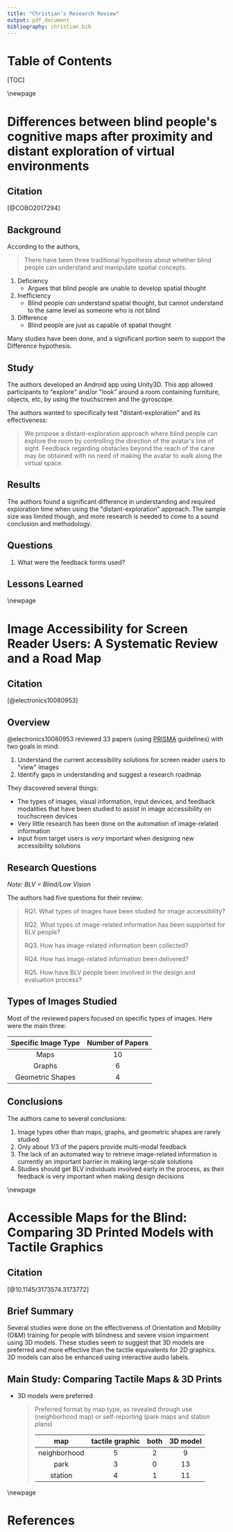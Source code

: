 ```yaml
---
title: "Christian's Research Review"
output: pdf_document
bibliography: christian.bib
---
```


# Table of Contents

[TOC]

\newpage

# Differences between blind people's cognitive maps after proximity and distant exploration of virtual environments

## Citation

[@COBO2017294]

## Background

According to the authors,

> There have been three traditional hypothesis about whether blind people can understand and manipulate spatial concepts.

1. Deficiency
    - Argues that blind people are unable to develop spatial thought
1. Inefficiency
    - Blind people _can_ understand spatial thought, but cannot understand to the same level as someone who is not blind
1. Difference
    - Blind people are just as capable of spatial thought

Many studies have been done, and a significant portion seem to support the Difference hypothesis.

## Study

The authors developed an Android app using Unity3D. This app allowed participants to "explore" and/or "look" around a room containing furniture, objects, etc, by using the touchscreen and the gyroscope.

The authors wanted to specifically test "distant-exploration" and its effectiveness:

> We propose a distant-exploration approach where blind people can explore the room by controlling the direction of the avatar's line of sight. Feedback regarding obstacles beyond the reach of the cane may be obtained with no need of making the avatar to walk along the virtual space.

## Results

The authors found a significant difference in understanding and required exploration time when using the "distant-exploration" approach. The sample size was limited though, and more research is needed to come to a sound conclusion and methodology.

## Questions

1. What were the feedback forms used?

## Lessons Learned

\newpage

# Image Accessibility for Screen Reader Users: A Systematic Review and a Road Map

## Citation

[@electronics10080953]

## Overview

@electronics10080953 reviewed 33 papers (using [PRISMA](https://prisma-statement.org) guidelines) with two goals in mind:

1. Understand the current accessibility solutions for screen reader users to "view" images
1. Identify gaps in understanding and suggest a research roadmap

They discovered several things:

-   The types of images, visual information, input devices, and feedback modalities that have been studied to assist in image accessibility on touchscreen devices
-   Very little research has been done on the automation of image-related information
-   Input from target users is _very_ important when designing new accessibility solutions

## Research Questions

_Note: BLV = Blind/Low Vision_

The authors had five questions for their review:

> RQ1. What types of images have been studied for image accessibility?
>
> RQ2. What types of image-related information has been supported for BLV people?
>
> RQ3. How has image-related information been collected?
>
> RQ4. How has image-related information been delivered?
>
> RQ5. How have BLV people been involved in the design and evaluation process?

## Types of Images Studied

Most of the reviewed papers focused on specific types of images. Here were the main three:

| Specific Image Type | Number of Papers |
| :-----------------: | :--------------: |
|        Maps         |        10        |
|       Graphs        |        6         |
|  Geometric Shapes   |        4         |

## Conclusions

The authors came to several conclusions:

1. Image types other than maps, graphs, and geometric shapes are rarely studied
1. Only about 1/3 of the papers provide multi-modal feedback
1. The lack of an automated way to retrieve image-related information is currently an important barrier in making large-scale solutions
1. Studies should get BLV individuals involved early in the process, as their feedback is very important when making design decisions

\newpage

# Accessible Maps for the Blind: Comparing 3D Printed Models with Tactile Graphics

## Citation

[@10.1145/3173574.3173772]

## Brief Summary

Several studies were done on the effectiveness of Orientation and Mobility (O&M) training for people with blindness and severe vision impairment using 3D models. These studies seem to suggest that 3D models are preferred and more effective than the tactile equivalents for 2D graphics. 3D models can also be enhanced using interactive audio labels.

## Main Study: Comparing Tactile Maps & 3D Prints

-   3D models were preferred

    > Preferred format by map type, as revealed through use (neighborhood map) or self-reporting (park maps and station plans)
    >
    > |     map      | tactile graphic | both | 3D model |
    > | :----------: | :-------------: | :--: | :------: |
    > | neighborhood |        5        |  2   |    9     |
    > |     park     |        3        |  0   |    13    |
    > |   station    |        4        |  1   |    11    |

\newpage

# References
